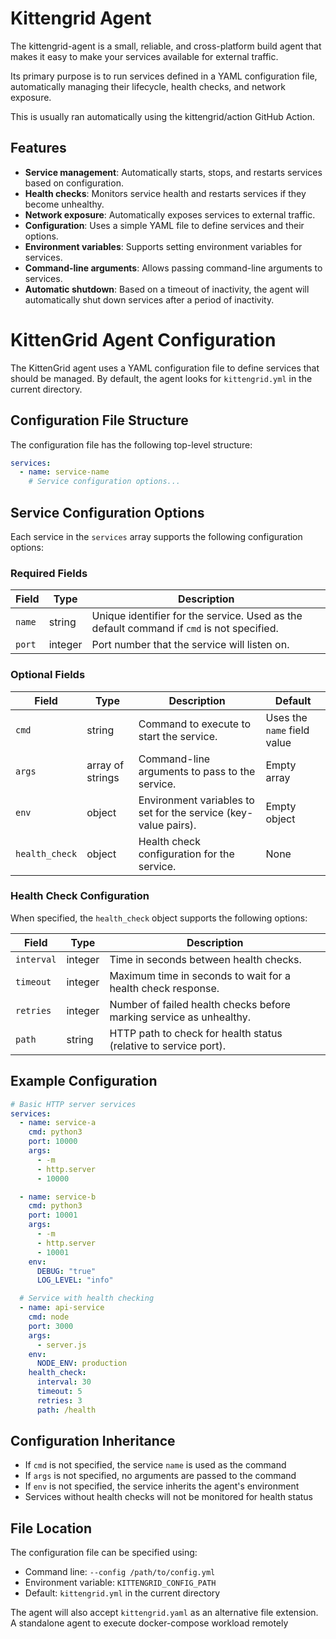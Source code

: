 # Kittengrid Agent

The kittengrid-agent is a small, reliable, and cross-platform build
agent that makes it easy to make your services available for external traffic.

Its primary purpose is to run services defined in a YAML configuration file,
automatically managing their lifecycle, health checks, and network exposure.

This is usually ran automatically using the kittengrid/action GitHub Action.

## Features

- **Service management**: Automatically starts, stops, and restarts services based on configuration.
- **Health checks**: Monitors service health and restarts services if they become unhealthy.
- **Network exposure**: Automatically exposes services to external traffic.
- **Configuration**: Uses a simple YAML file to define services and their options.
- **Environment variables**: Supports setting environment variables for services.
- **Command-line arguments**: Allows passing command-line arguments to services.
- **Automatic shutdown**: Based on a timeout of inactivity, the agent will automatically shut down services after a period of inactivity.

# KittenGrid Agent Configuration

The KittenGrid agent uses a YAML configuration file to define services that should be managed. By default, the agent looks for `kittengrid.yml` in the current directory.

## Configuration File Structure

The configuration file has the following top-level structure:

```yaml
services:
  - name: service-name
    # Service configuration options...
```

## Service Configuration Options

Each service in the `services` array supports the following configuration options:

### Required Fields

| Field | Type | Description |
|-------|------|-------------|
| `name` | string | Unique identifier for the service. Used as the default command if `cmd` is not specified. |
| `port` | integer | Port number that the service will listen on. |

### Optional Fields

| Field | Type | Description | Default |
|-------|------|-------------|---------|
| `cmd` | string | Command to execute to start the service. | Uses the `name` field value |
| `args` | array of strings | Command-line arguments to pass to the service. | Empty array |
| `env` | object | Environment variables to set for the service (key-value pairs). | Empty object |
| `health_check` | object | Health check configuration for the service. | None |

### Health Check Configuration

When specified, the `health_check` object supports the following options:

| Field | Type | Description |
|-------|------|-------------|
| `interval` | integer | Time in seconds between health checks. |
| `timeout` | integer | Maximum time in seconds to wait for a health check response. |
| `retries` | integer | Number of failed health checks before marking service as unhealthy. |
| `path` | string | HTTP path to check for health status (relative to service port). |

## Example Configuration

```yaml
# Basic HTTP server services
services:
  - name: service-a
    cmd: python3
    port: 10000
    args:
      - -m
      - http.server
      - 10000

  - name: service-b
    cmd: python3
    port: 10001
    args:
      - -m
      - http.server
      - 10001
    env:
      DEBUG: "true"
      LOG_LEVEL: "info"

  # Service with health checking
  - name: api-service
    cmd: node
    port: 3000
    args:
      - server.js
    env:
      NODE_ENV: production
    health_check:
      interval: 30
      timeout: 5
      retries: 3
      path: /health
```

## Configuration Inheritance

- If `cmd` is not specified, the service `name` is used as the command
- If `args` is not specified, no arguments are passed to the command
- If `env` is not specified, the service inherits the agent's environment
- Services without health checks will not be monitored for health status

## File Location

The configuration file can be specified using:
- Command line: `--config /path/to/config.yml`
- Environment variable: `KITTENGRID_CONFIG_PATH`
- Default: `kittengrid.yml` in the current directory

The agent will also accept `kittengrid.yaml` as an alternative file extension.
A standalone agent to execute docker-compose workload remotely
